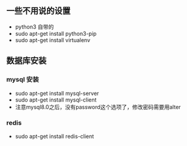 ## 一些不用说的设置
- python3 自带的
- sudo apt-get install python3-pip
- sudo apt-get install virtualenv



## 数据库安装

### mysql 安装

- sudo apt-get install mysql-server
- sudo apt-get install mysql-client
- 注意mysql8.0之后，没有password这个选项了，修改密码需要用alter

### redis

- sudo apt-get install redis-client
